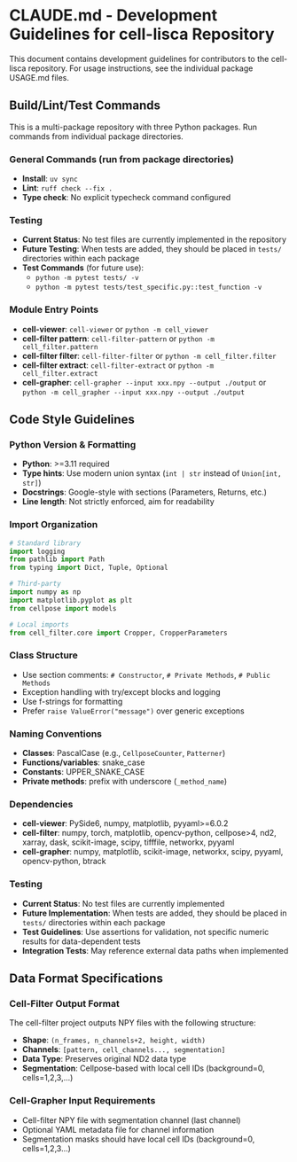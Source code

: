 # CLAUDE.md - Development Guidelines for cell-lisca Repository

This document contains development guidelines for contributors to the cell-lisca repository. For usage instructions, see the individual package USAGE.md files.

## Build/Lint/Test Commands

This is a multi-package repository with three Python packages. Run commands from individual package directories.

### General Commands (run from package directories)
- **Install**: `uv sync`
- **Lint**: `ruff check --fix .`
- **Type check**: No explicit typecheck command configured

### Testing
- **Current Status**: No test files are currently implemented in the repository
- **Future Testing**: When tests are added, they should be placed in `tests/` directories within each package
- **Test Commands** (for future use):
  - `python -m pytest tests/ -v`
  - `python -m pytest tests/test_specific.py::test_function -v`

### Module Entry Points
- **cell-viewer**: `cell-viewer` or `python -m cell_viewer`
- **cell-filter pattern**: `cell-filter-pattern` or `python -m cell_filter.pattern`
- **cell-filter filter**: `cell-filter-filter` or `python -m cell_filter.filter`
- **cell-filter extract**: `cell-filter-extract` or `python -m cell_filter.extract`
- **cell-grapher**: `cell-grapher --input xxx.npy --output ./output` or `python -m cell_grapher --input xxx.npy --output ./output`

## Code Style Guidelines

### Python Version & Formatting
- **Python**: >=3.11 required
- **Type hints**: Use modern union syntax (`int | str` instead of `Union[int, str]`)
- **Docstrings**: Google-style with sections (Parameters, Returns, etc.)
- **Line length**: Not strictly enforced, aim for readability

### Import Organization
```python
# Standard library
import logging
from pathlib import Path
from typing import Dict, Tuple, Optional

# Third-party
import numpy as np
import matplotlib.pyplot as plt
from cellpose import models

# Local imports
from cell_filter.core import Cropper, CropperParameters
```

### Class Structure
- Use section comments: `# Constructor`, `# Private Methods`, `# Public Methods`
- Exception handling with try/except blocks and logging
- Use f-strings for formatting
- Prefer `raise ValueError("message")` over generic exceptions

### Naming Conventions
- **Classes**: PascalCase (e.g., `CellposeCounter`, `Patterner`)
- **Functions/variables**: snake_case
- **Constants**: UPPER_SNAKE_CASE
- **Private methods**: prefix with underscore (`_method_name`)

### Dependencies
- **cell-viewer**: PySide6, numpy, matplotlib, pyyaml>=6.0.2
- **cell-filter**: numpy, torch, matplotlib, opencv-python, cellpose>4, nd2, xarray, dask, scikit-image, scipy, tifffile, networkx, pyyaml
- **cell-grapher**: numpy, matplotlib, scikit-image, networkx, scipy, pyyaml, opencv-python, btrack

### Testing
- **Current Status**: No test files are currently implemented
- **Future Implementation**: When tests are added, they should be placed in `tests/` directories within each package
- **Test Guidelines**: Use assertions for validation, not specific numeric results for data-dependent tests
- **Integration Tests**: May reference external data paths when implemented

## Data Format Specifications

### Cell-Filter Output Format
The cell-filter project outputs NPY files with the following structure:
- **Shape**: `(n_frames, n_channels+2, height, width)`
- **Channels**: `[pattern, cell_channels..., segmentation]`
- **Data Type**: Preserves original ND2 data type
- **Segmentation**: Cellpose-based with local cell IDs (background=0, cells=1,2,3,...)

### Cell-Grapher Input Requirements
- Cell-filter NPY file with segmentation channel (last channel)
- Optional YAML metadata file for channel information
- Segmentation masks should have local cell IDs (background=0, cells=1,2,3...)